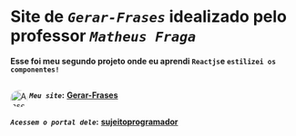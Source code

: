 # Site de _`Gerar-Frases`_ idealizado pelo professor _`Matheus Fraga`_
**Esse foi meu segundo projeto onde eu aprendi `Reactjs`e `estilizei os componentes!`** <br>
##
**_`Meu site`_:**</div>
<a href="https://polcaronet.github.io/Gerar-Frases/" target="_blank"><img align="left" alt="Ansel-pic" height="30" style="border-radius:30px;" src="https://user-images.githubusercontent.com/66381597/167222900-88b7923c-a06d-46d4-bd88-8ed2cb883f7d.png" target="_blank">  **Gerar-Frases** </a>
##
**_`Acessem o portal dele`_:** <a href="https://sujeitoprogramador.com/fabricadeaplicativos/" target="_blank"> **sujeitoprogramador**</a> 

